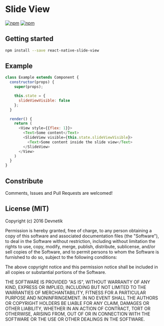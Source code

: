 # Slide View

[![npm](https://img.shields.io/npm/dm/react-native-slide-view.svg?maxAge=2592000)](https://www.npmjs.com/package/react-native-slide-view)
[![npm](https://img.shields.io/npm/v/react-native-slide-view.svg?maxAge=2592000)](https://www.npmjs.com/package/react-native-slide-view)

## Getting started
```sh
npm install --save react-native-slide-view
```

## Example

```javascript
class Example extends Component {
  constructor(props) {
    super(props);

    this.state = {
      slideViewVisible: false
    };
  }

  render() {
    return (
      <View style={{flex: 1}}>
        <Text>Some content</Text>
        <SlideView visible={this.state.slideViewVisible}>
          <Text>Some content inside the slide view</Text>
        </SlideView>
      </View>
    )
  }
}
```

## Constribute

Comments, Issues and Pull Requests are welcomed!

## License (MIT)

Copyright (c) 2016 Devnetik

Permission is hereby granted, free of charge, to any person obtaining a copy of this software and associated documentation files (the "Software"), to deal in the Software without restriction, including without limitation the rights to use, copy, modify, merge, publish, distribute, sublicense, and/or sell copies of the Software, and to permit persons to whom the Software is furnished to do so, subject to the following conditions:

The above copyright notice and this permission notice shall be included in all copies or substantial portions of the Software.

THE SOFTWARE IS PROVIDED "AS IS", WITHOUT WARRANTY OF ANY KIND, EXPRESS OR IMPLIED, INCLUDING BUT NOT LIMITED TO THE WARRANTIES OF MERCHANTABILITY, FITNESS FOR A PARTICULAR PURPOSE AND NONINFRINGEMENT. IN NO EVENT SHALL THE AUTHORS OR COPYRIGHT HOLDERS BE LIABLE FOR ANY CLAIM, DAMAGES OR OTHER LIABILITY, WHETHER IN AN ACTION OF CONTRACT, TORT OR OTHERWISE, ARISING FROM, OUT OF OR IN CONNECTION WITH THE SOFTWARE OR THE USE OR OTHER DEALINGS IN THE SOFTWARE.